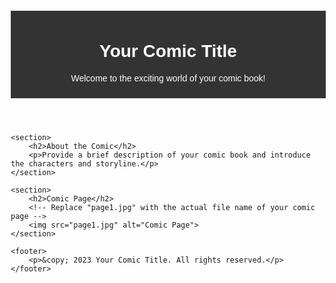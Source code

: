 <!DOCTYPE html>
<html lang="en">
<head>
    <meta charset="UTF-8">
    <meta name="viewport" content="width=device-width, initial-scale=1.0">
    <title>Your Comic Title</title>
    <style>
        body {
            font-family: Arial, sans-serif;
            margin: 20px;
        }
        header {
            text-align: center;
            padding: 10px;
            background-color: #333;
            color: #fff;
        }
        section {
            margin: 20px 0;
            text-align: center;
        }
        h2 {
            color: #333;
        }
        img {
            max-width: 100%;
            height: auto;
            margin: 10px auto;
        }
        footer {
            text-align: center;
            padding: 10px;
            background-color: #333;
            color: #fff;
            position: fixed;
            bottom: 0;
            width: 100%;
        }
    </style>
</head>
<body>
    <header>
        <h1>Your Comic Title</h1>
        <p>Welcome to the exciting world of your comic book!</p>
    </header>

    <section>
        <h2>About the Comic</h2>
        <p>Provide a brief description of your comic book and introduce the characters and storyline.</p>
    </section>

    <section>
        <h2>Comic Page</h2>
        <!-- Replace "page1.jpg" with the actual file name of your comic page -->
        <img src="page1.jpg" alt="Comic Page">
    </section>

    <footer>
        <p>&copy; 2023 Your Comic Title. All rights reserved.</p>
    </footer>
</body>
</html>
